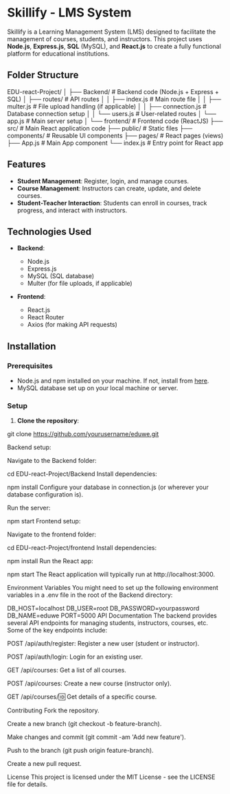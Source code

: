 # Skillify - LMS System

Skillify is a Learning Management System (LMS) designed to facilitate the management of courses, students, and instructors. This project uses **Node.js**, **Express.js**, **SQL** (MySQL), and **React.js** to create a fully functional platform for educational institutions.

## Folder Structure
EDU-react-Project/
│
├── Backend/ # Backend code (Node.js + Express + SQL)
│ ├── routes/ # API routes
│ │ ├── index.js # Main route file
│ │ ├── multer.js # File upload handling (if applicable)
│ │ ├── connection.js # Database connection setup
│ │ └── users.js # User-related routes
│ └── app.js # Main server setup
│
└── frontend/ # Frontend code (ReactJS)
├── src/ # Main React application code
├── public/ # Static files
├── components/ # Reusable UI components
├── pages/ # React pages (views)
├── App.js # Main App component
└── index.js # Entry point for React app



## Features

- **Student Management**: Register, login, and manage courses.
- **Course Management**: Instructors can create, update, and delete courses.
- **Student-Teacher Interaction**: Students can enroll in courses, track progress, and interact with instructors.

## Technologies Used

- **Backend**:
  - Node.js
  - Express.js
  - MySQL (SQL database)
  - Multer (for file uploads, if applicable)
  
- **Frontend**:
  - React.js
  - React Router
  - Axios (for making API requests)

## Installation

### Prerequisites

- Node.js and npm installed on your machine. If not, install from [here](https://nodejs.org/).
- MySQL database set up on your local machine or server.

### Setup

1. **Clone the repository**:

 git clone https://github.com/yourusername/eduwe.git


Backend setup:

Navigate to the Backend folder:


cd EDU-react-Project/Backend
Install dependencies:


npm install
Configure your database in connection.js (or wherever your database configuration is).

Run the server:

npm start
Frontend setup:

Navigate to the frontend folder:


cd EDU-react-Project/frontend
Install dependencies:


npm install
Run the React app:


npm start
The React application will typically run at http://localhost:3000.

Environment Variables
You might need to set up the following environment variables in a .env file in the root of the Backend directory:


DB_HOST=localhost
DB_USER=root
DB_PASSWORD=yourpassword
DB_NAME=eduwe
PORT=5000
API Documentation
The backend provides several API endpoints for managing students, instructors, courses, etc. Some of the key endpoints include:

POST /api/auth/register: Register a new user (student or instructor).

POST /api/auth/login: Login for an existing user.

GET /api/courses: Get a list of all courses.

POST /api/courses: Create a new course (instructor only).

GET /api/courses/:id: Get details of a specific course.

Contributing
Fork the repository.

Create a new branch (git checkout -b feature-branch).

Make changes and commit (git commit -am 'Add new feature').

Push to the branch (git push origin feature-branch).

Create a new pull request.

License
This project is licensed under the MIT License - see the LICENSE file for details.


